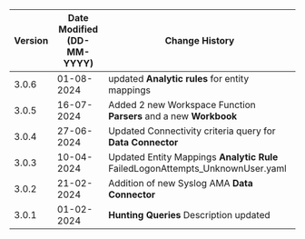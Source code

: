 | **Version** | **Date Modified (DD-MM-YYYY)** | **Change History**                                                 |
|-------------|--------------------------------|--------------------------------------------------------------------|
| 3.0.6       | 01-08-2024                     | updated **Analytic rules** for entity mappings  |
| 3.0.5       | 16-07-2024                     |  Added 2 new Workspace Function **Parsers** and a new **Workbook**       |
| 3.0.4       | 27-06-2024                     |  Updated Connectivity criteria query for **Data Connector**        |
| 3.0.3       | 10-04-2024                     |  Updated Entity Mappings **Analytic Rule** FailedLogonAttempts_UnknownUser.yaml    |
| 3.0.2       | 21-02-2024                     |  Addition of new Syslog AMA **Data Connector**                     |
| 3.0.1       | 01-02-2024                     |  **Hunting Queries** Description updated                           |                                                                                                                                  
